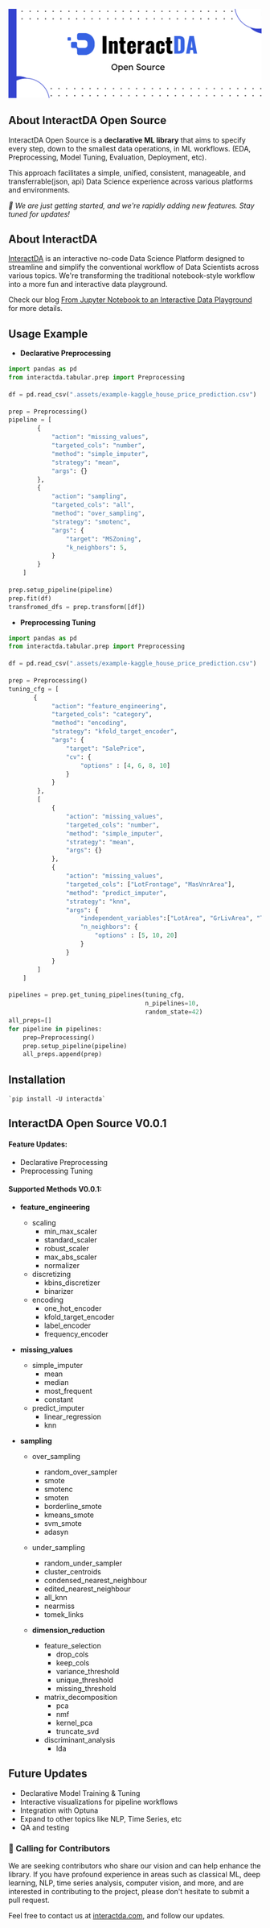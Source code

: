 ![InteractDA OpenSource](.assets/interactda_github.png)

## About InteractDA Open Source


InteractDA Open Source is a **declarative ML library** that aims to specify every step, down to the smallest data operations, in ML workflows. (EDA, Preprocessing, Model Tuning, Evaluation, Deployment, etc). 

This approach facilitates a simple, unified, consistent, manageable, and transferrable(json, api) Data Science experience across various platforms and environments.

*🚀 We are just getting started, and we're rapidly adding new features. Stay tuned for updates!*

## About InteractDA

[InteractDA]("https://interactda.com") is an interactive no-code Data Science Platform designed to streamline and simplify the conventional workflow of Data Scientists across various topics. We're transforming the traditional notebook-style workflow into a more fun and interactive data playground.

Check our blog [From Jupyter Notebook to an Interactive Data Playground](https://interactda.com/blogs/blog_77364850) for more details.

## Usage Example
- **Declarative Preprocessing**
```py
import pandas as pd
from interactda.tabular.prep import Preprocessing

df = pd.read_csv(".assets/example-kaggle_house_price_prediction.csv")

prep = Preprocessing()
pipeline = [
        {
            "action": "missing_values",
            "targeted_cols": "number",
            "method": "simple_imputer",
            "strategy": "mean",
            "args": {}
        },
        {
            "action": "sampling",
            "targeted_cols": "all",
            "method": "over_sampling",
            "strategy": "smotenc",
            "args": {
                "target": "MSZoning",
                "k_neighbors": 5,
            }
        }
    ]

prep.setup_pipeline(pipeline)
prep.fit(df)
transfromed_dfs = prep.transform([df])
```
- **Preprocessing Tuning**
```py
import pandas as pd
from interactda.tabular.prep import Preprocessing

df = pd.read_csv(".assets/example-kaggle_house_price_prediction.csv")

prep = Preprocessing()
tuning_cfg = [
       {
            "action": "feature_engineering",
            "targeted_cols": "category",
            "method": "encoding",
            "strategy": "kfold_target_encoder",
            "args": {
                "target": "SalePrice",
                "cv": {
                    "options" : [4, 6, 8, 10]
                }
            }
        },
        [
            {
                "action": "missing_values",
                "targeted_cols": "number",
                "method": "simple_imputer",
                "strategy": "mean",
                "args": {}
            },
            {
                "action": "missing_values",
                "targeted_cols": ["LotFrontage", "MasVnrArea"],
                "method": "predict_imputer",
                "strategy": "knn",
                "args": {
                    "independent_variables":["LotArea", "GrLivArea", "TotalBsmtSF", "1stFlrSF"],
                    "n_neighbors": {
                        "options" : [5, 10, 20]
                    }
                }
            }
        ]  
    ]

pipelines = prep.get_tuning_pipelines(tuning_cfg,
                                      n_pipelines=10,
                                      random_state=42)
all_preps=[]
for pipeline in pipelines:
    prep=Preprocessing()
    prep.setup_pipeline(pipeline)
    all_preps.append(prep)
```
## Installation
    
    `pip install -U interactda`

## InteractDA Open Source V0.0.1

#### Feature Updates:
- Declarative Preprocessing
- Preprocessing Tuning

#### Supported Methods V0.0.1:

  - **feature_engineering**
    - scaling
      - min_max_scaler
      - standard_scaler
      - robust_scaler
      - max_abs_scaler
      - normalizer
    - discretizing
      - kbins_discretizer
      - binarizer
    - encoding
      - one_hot_encoder
      - kfold_target_encoder
      - label_encoder
      - frequency_encoder


  - **missing_values**
    - simple_imputer
      - mean
      - median
      - most_frequent
      - constant
    - predict_imputer
      - linear_regression
      - knn

  
- **sampling**
    - over_sampling
      - random_over_sampler
      - smote
      - smotenc
      - smoten
      - borderline_smote
      - kmeans_smote
      - svm_smote
      - adasyn
    - under_sampling
      - random_under_sampler
      - cluster_centroids
      - condensed_nearest_neighbour
      - edited_nearest_neighbour
      - all_knn
      - nearmiss
      - tomek_links

      
  - **dimension_reduction**
    - feature_selection
      - drop_cols
      - keep_cols
      - variance_threshold
      - unique_threshold
      - missing_threshold
    - matrix_decomposition
      - pca
      - nmf
      - kernel_pca
      - truncate_svd
    - discriminant_analysis
      - lda



## Future Updates
- Declarative Model Training & Tuning
- Interactive visualizations for pipeline workflows
- Integration with Optuna
- Expand to other topics like NLP, Time Series, etc
- QA and testing

### 📢 Calling for Contributors

We are seeking contributors who share our vision and can help enhance the library. If you have profound experience in areas such as classical ML, deep learning, NLP, time series analysis, computer vision, and more, and are interested in contributing to the project, please don't hesitate to submit a pull request.

Feel free to contact us at [interactda.com]("https://interactda.com"), and follow our updates.